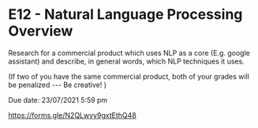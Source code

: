 # E12 - Natural Language Processing Overview

Research for a commercial product which uses NLP as a core (E.g. google assistant) and describe, in general words, which NLP techniques it uses.

(If two of you have the same commercial product, both of your grades will be penalized --- Be creative! ) 

Due date: 23/07/2021 5:59 pm

https://forms.gle/N2QLwvy9gxtEthQ48
